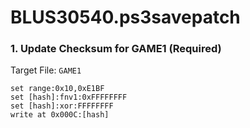 # BLUS30540.ps3savepatch

### 1. Update Checksum for GAME1 (Required)

Target File: `GAME1`

```
set range:0x10,0xE1BF
set [hash]:fnv1:0xFFFFFFFF
set [hash]:xor:FFFFFFFF
write at 0x000C:[hash]
```

